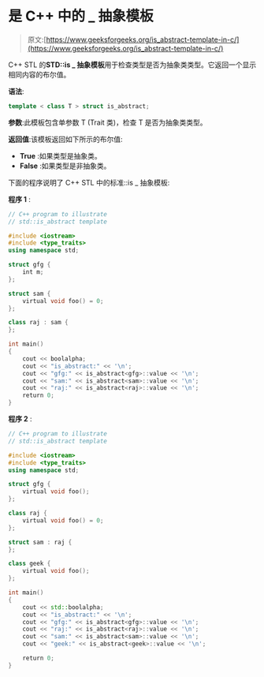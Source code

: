# 是 C++ 中的 _ 抽象模板

> 原文:[https://www.geeksforgeeks.org/is_abstract-template-in-c/](https://www.geeksforgeeks.org/is_abstract-template-in-c/)

C++ STL 的**STD::is _ 抽象模板**用于检查类型是否为抽象类类型。它返回一个显示相同内容的布尔值。

**语法**:

```cpp
template < class T > struct is_abstract;

```

**参数**:此模板包含单参数 T (Trait 类)，检查 T 是否为抽象类类型。

**返回值**:该模板返回如下所示的布尔值:

*   **True** :如果类型是抽象类。
*   **False** :如果类型是非抽象类。

下面的程序说明了 C++ STL 中的标准::is _ 抽象模板:

**程序 1** :

```cpp
// C++ program to illustrate
// std::is_abstract template

#include <iostream>
#include <type_traits>
using namespace std;

struct gfg {
    int m;
};

struct sam {
    virtual void foo() = 0;
};

class raj : sam {
};

int main()
{
    cout << boolalpha;
    cout << "is_abstract:" << '\n';
    cout << "gfg:" << is_abstract<gfg>::value << '\n';
    cout << "sam:" << is_abstract<sam>::value << '\n';
    cout << "raj:" << is_abstract<raj>::value << '\n';
    return 0;
}
```

**程序 2** :

```cpp
// C++ program to illustrate
// std::is_abstract template

#include <iostream>
#include <type_traits>
using namespace std;

struct gfg {
    virtual void foo();
};

class raj {
    virtual void foo() = 0;
};

struct sam : raj {
};

class geek {
    virtual void foo();
};

int main()
{
    cout << std::boolalpha;
    cout << "is_abstract:" << '\n';
    cout << "gfg:" << is_abstract<gfg>::value << '\n';
    cout << "raj:" << is_abstract<raj>::value << '\n';
    cout << "sam:" << is_abstract<sam>::value << '\n';
    cout << "geek:" << is_abstract<geek>::value << '\n';

    return 0;
}
```
